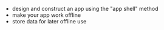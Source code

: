 * design and construct an app using the "app shell" method
* make your app work offline
* store data for later offline use